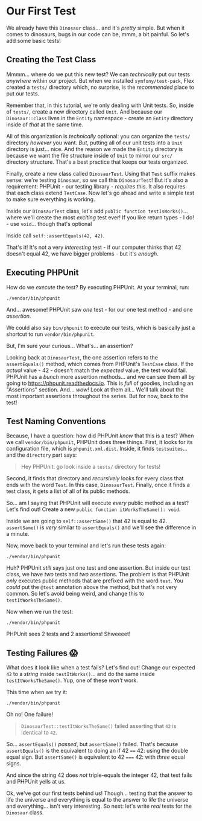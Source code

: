 # Our First Test

We already have this `Dinosaur` class... and it's *pretty* simple. But when it comes to
dinosaurs, bugs in our code can be, mmm, a bit painful. So let's add some basic tests!

## Creating the Test Class

Mmmm... where do we put this new test? We can *technically* put our tests *anywhere* within our project.
But when we installed `symfony/test-pack`, Flex created a `tests/` directory which,
no surprise, is the *recommended* place to put our tests.

Remember that, in this tutorial, we're only dealing with
Unit tests. So, inside of `tests/`, create a new directory called `Unit`.
And because our `Dinosaur::class` lives in the `Entity` namespace - create an `Entity`
directory inside of *that* at the same time.

All of this organization is *technically* optional: you can organize the `tests/`
directory *however* you want. *But*, putting all of our unit tests into a `Unit`
directory is just... nice. And the reason we made the `Entity`
directory is because we want the file structure inside of `Unit` to mirror our `src/`
directory structure. That's a best practice that keeps our tests organized.

Finally, create a new class called `DinosaurTest`. Using that `Test` suffix makes
sense: we're testing `Dinosaur`, so we call this `DinosaurTest`! But it's also
a requirement: PHPUnit - our testing library - *requires* this. It also requires
that each class extend `TestCase`. Now let's go ahead
and write a simple test to make sure everything is working.

Inside our `DinosaurTest` class, let's add `public function testIsWorks()`... where
we'll create the most *exciting* test ever! If you like return types - I do! - use
`void`... though that's optional

Inside call `self::assertEquals(42, 42)`.

That's it! It's not a very *interesting* test - if our computer thinks that
42 doesn't equal 42, we have bigger problems - but it's *enough*.

## Executing PHPUnit

How do we *execute* the test? By executing PHPUnit. At your terminal, run:

```terminal
./vendor/bin/phpunit
```

And... awesome! PHPUnit saw *one* test - for our one test method - and one
*assertion*.

We could also say `bin/phpunit` to execute our tests, which is basically just a 
shortcut to run `vendor/bin/phpunit`.

But, I'm sure your curious... What's... an assertion?

Looking back at `DinosaurTest`, the one assertion refers to the `assertEquals()`
method, which comes from PHPUnit's `TestCase` class. If the *actual*
value - 42 - doesn't match the *expected* value, the test would fail.
PHPUnit has a *bunch* more assertion methods... and we can see them
all by going to https://phpunit.readthedocs.io. This is *full*
of goodies, including an "Assertions" section. And... *wow*! Look at them all...
We'll talk about the most important assertions throughout the series.
But for now, back to the test!

## Test Naming Conventions

Because, I have a question: how did PHPUnit *know* that this is a test? When we call
`vendor/bin/phpunit`, PHPUnit does three things. First, it looks for its configuration
file, which is `phpunit.xml.dist`. Inside, it finds `testsuites`... and the `directory`
part says:

> Hey PHPUnit: go look inside a `tests/` directory for tests!

Second, it finds that directory and *recursively* looks for every class that ends with the word
`Test`. In this case, `DinosaurTest`. Finally, once it finds a test class, it gets
a list of all of its public methods.

So... am I saying that PHPUnit will execute *every* public method as a test? Let's find out!
Create a new `public function itWorksTheSame(): void`.

Inside we are going to `self::assertSame()` that 42 is equal to 42. `assertSame()` is
*very* similar to `assertEquals()` and we'll see the difference in a minute.

Now, move back to your terminal and let's run these tests again:

```terminal-silent
./vendor/bin/phpunit
```

Huh? PHPUnit *still* says just one test and one assertion. But inside our
test class, we have *two* tests and *two* assertions. The problem is that
PHPUnit *only* executes public methods that are prefixed with the word `test`.
You *could* put the `@test` annotation above the method, but that's
not very common. So let's avoid being weird, and change this to
`testItWorksTheSame()`.

Now when we run the test:

```terminal-silent
./vendor/bin/phpunit
```

PHPUnit sees 2 tests and 2 assertions! Shweeeet!

## Testing Failures 😱

What does it look like when a test fails? Let's find out! Change our expected `42` to a
*string* inside `testItWorks()`... and do the same inside `testItWorksTheSame()`. Yup,
one of these *won't* work.

This time when we try it:

```terminal-silent
./vendor/bin/phpunit
``` 

Oh no! One failure!

> `DinosaurTest::testItWorksTheSame()` failed asserting that `42` is identical to `42`.

So... `assertEquals()` *passed*, but `assertSame()` failed. That's because
`assertEquals()` is the equivalent to doing an if 42 `==` 42: using the
double equal sign. But `assertSame()` is equivalent to 42 `===` 42: with *three* equal signs.

And since the string 42 does *not* triple-equals the integer 42, that test fails
and PHPUnit yells at us.

Ok, we've got our first tests behind us! Though... testing that the answer to life
the universe and everything is equal to the answer to life the universe and everything...
isn't very interesting. So next: let's write *real* tests for the `Dinosaur` class.
